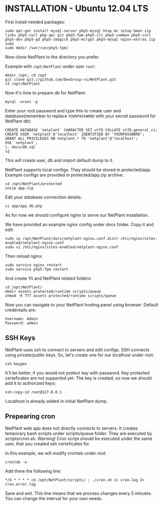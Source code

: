 INSTALLATION - Ubuntu 12.04 LTS
===============================

First install needed packages:

	sudo apt-get install mysql-server php5-mysql htop mc iotop bmon zip links php5-curl php-apc git php5-fpm php5-cli php5-common php5-curl php5-dev php5-gd php5-imagick php5-mcrypt php5-mysql nginx-extras zip sudo
	sudo mkdir /var/run/php5-fpm/

Now clone NetPlant to the directory you prefer.

Example with `/opt/NetPlant` under user `root`:

	mkdir /opt; cd /opt
	git clone git://github.com/DevGroup-ru/NetPlant.git
	cd /opt/NetPlant

Now it's time to prepare db for NetPlant:

	mysql -uroot -p

Enter your root password and type this to create user and database(remember to replace `YOURPASSWORD` with your secret password for NetPlant db):
	
	CREATE DATABASE `netplant` CHARACTER SET utf8 COLLATE utf8_general_ci;
	CREATE USER 'netplant'@'localhost' IDENTIFIED BY 'YOURPASSWORD';
	GRANT ALL PRIVILEGES ON netplant.* TO 'netplant'@'localhost';
	USE `netplant`;
	\. docs/db.sql
	\q

This will create user, db and import default dump to it.

NetPlant supports local configs. They should be stored in protected/app.
Example configs are provided in protected/app.zip archive.

	cd /opt/NetPlant/protected
	unzip app.zip

Edit your database connection details:
	
	vi app/app.db.php

As for now we should configure nginx to serve our NetPlant installation.

We have provided an example nginx config under docs folder. Copy it and edit:

	sudo cp /opt/NetPlant/docs/netplant-nginx.conf.distr /etc/nginx/sites-enabled/netplant-nginx.conf
	sudo vi /etc/nginx/sites-enabled/netplant-nginx.conf

Then reload nginx:

	sudo service nginx restart
	sudo service php5-fpm restart

And create Yii and NetPlant related folders:

	cd /opt/NetPlant/
	mkdir assets protected/runtime scripts/queue
	chmod -R 777 assets protected/runtime scripts/queue

Now you can navigate to your NetPlant hosting panel using browser.
Default credentails are:

	Username: Admin
	Password: admin

## SSH Keys

NetPlant uses ssh to connect to servers and edit configs.
SSH connects using private/public keys.
So, let's create one for our localhost under root:

	ssh-keygen

It'll be better, if you would not protect key with password. Key protected certeficates are not supported yet.
The key is created, so now we should add it to authorized keys:

	ssh-copy-id root@127.0.0.1

Localhost is already added in initial NetPlant dump.

## Prepearing cron

NetPlant web app does not directly connects to servers.
It creates temporary bash scripts under scripts/queue folder.
They are executed by scripts/cron.sh.
Warning! Cron script should be executed under the same user, that you created ssh certeficates for.

In this example, we will modify crontab under root:

	crontab -e

Add there the following line:

	*/5 * * * * cd /opt/NetPlant/scripts/ ; ./cron.sh 1> cron.log 2> cron.error.log

Save and exit. This line means that we process changes every 5 minutes. You can change the interval for your own needs.